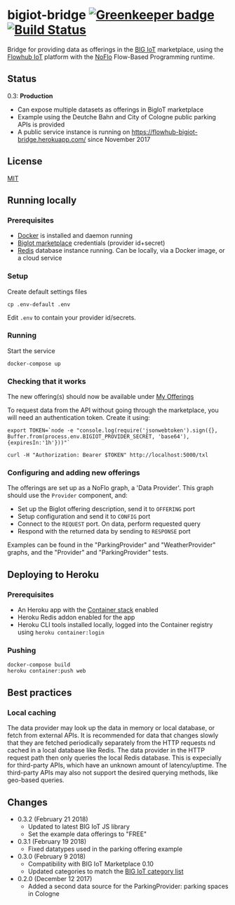 # bigiot-bridge [![Greenkeeper badge](https://badges.greenkeeper.io/flowhub/bigiot-bridge.svg)](https://greenkeeper.io/) [![Build Status](https://travis-ci.org/flowhub/bigiot-bridge.svg?branch=master)](https://travis-ci.org/flowhub/bigiot-bridge)

Bridge for providing data as offerings in the [BIG IoT](http://big-iot.eu/) marketplace,
using the [Flowhub IoT](https://flowhub.io/iot/) platform with the [NoFlo](https://noflojs.org) Flow-Based Programming runtime.

## Status

0.3: **Production**

* Can expose multiple datasets as offerings in BigIoT marketplace
* Example using the Deutche Bahn and City of Cologne public parking APIs is provided
* A public service instance is running on https://flowhub-bigiot-bridge.herokuapp.com/ since November 2017

## License

[MIT](./LICENSE)

## Running locally

### Prerequisites

* [Docker](https://docker.com) is installed and daemon running
* [BigIot marketplace](https://market.big-iot.org/) credentials (provider id+secret) 
* [Redis](https://redis.io/) database instance running. Can be locally, via a Docker image, or a cloud service

### Setup

Create default settings files
```
cp .env-default .env
```

Edit `.env` to contain your provider id/secrets.

### Running

Start the service

    docker-compose up

### Checking that it works
The new offering(s) should now be available under [My Offerings](https://market.big-iot.org/myOfferings)

To request data from the API without going through the marketplace, you will need an authentication token.
Create it using:

```
export TOKEN=`node -e "console.log(require('jsonwebtoken').sign({}, Buffer.from(process.env.BIGIOT_PROVIDER_SECRET, 'base64'), {expiresIn:'1h'}))"`
```

```
curl -H "Authorization: Bearer $TOKEN" http://localhost:5000/txl
```

### Configuring and adding new offerings

The offerings are set up as a NoFlo graph, a 'Data Provider'.
This graph should use the `Provider` component, and:

- Set up the BigIot offering description, send it to `OFFERING` port
- Setup configuration and send it to `CONFIG` port
- Connect to the `REQUEST` port. On data, perform requested query
- Respond with the returned data by sending to `RESPONSE` port

Examples can be found in the "ParkingProvider" and "WeatherProvider" graphs,
and the "Provider" and "ParkingProvider" tests.

## Deploying to Heroku

### Prerequisites

* An Heroku app with the [Container stack](https://devcenter.heroku.com/articles/container-registry-and-runtime) enabled
* Heroku Redis addon enabled for the app
* Heroku CLI tools installed locally, logged into the Container registry using `heroku container:login`

### Pushing

    docker-compose build
    heroku container:push web


## Best practices

### Local caching

The data provider may look up the data in memory or local database, or fetch from external APIs.
It is recommended for data that changes slowly that they are fetched periodically separately from the HTTP requests 
nd cached in a local database like Redis.
The data provider in the HTTP request path then only queries the local Redis database.
This is expecially for third-party APIs, which have an unknown amount of latency/uptime.
The third-party APIs may also not support the desired querying methods, like geo-based queries.

## Changes

* 0.3.2 (February 21 2018)
  - Updated to latest BIG IoT JS library
  - Set the example data offerings to "FREE"
* 0.3.1 (February 19 2018)
  - Fixed datatypes used in the parking offering example
* 0.3.0 (February 9 2018)
  - Compatibility with BIG IoT Marketplace 0.10
  - Updated categories to match the [BIG IoT category list](https://big-iot.github.io/categories/)
* 0.2.0 (December 12 2017)
  - Added a second data source for the ParkingProvider: parking spaces in Cologne

